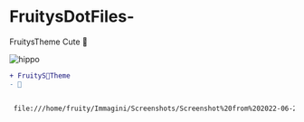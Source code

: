 # FruitysDotFiles-
FruitysTheme Cute 🐰



![hippo](https://media3.giphy.com/media/aUovxH8Vf9qDu/giphy.gif)

````diff
+ FruityS🥐Theme
- 🐰


 file:///home/fruity/Immagini/Screenshots/Screenshot%20from%202022-06-29%2016-15-08.png

